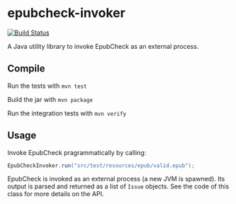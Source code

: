 epubcheck-invoker
=================

[![Build Status](https://travis-ci.org/daisy/epubcheck-invoker.png?branch=master)](https://travis-ci.org/daisy/epubcheck-invoker)


A Java utility library to invoke EpubCheck as an external process.


## Compile

Run the tests with `mvn test`

Build the jar with `mvn package`

Run the integration tests with `mvn verify`

## Usage

Invoke EpubCheck pragrammatically by calling:

```Java
EpubCheckInvoker.run("src/test/resources/epub/valid.epub");
```

EpubCheck is invoked as an external process (a new JVM is spawned). Its output is parsed and returned as a list of `Issue` objects. See the code of this class for more details on the API.
